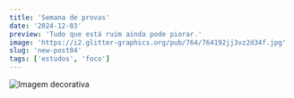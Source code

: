 ```yaml
---
title: 'Semana de provas'
date: '2024-12-03'
preview: 'Tudo que está ruim ainda pode piorar.'
image: 'https://i2.glitter-graphics.org/pub/764/764192jj3vz2d34f.jpg'
slug: 'new-post04'
tags: ['estudos', 'foco']
---
```


![Imagem decorativa](https://i4.glitter-graphics.org/pub/762/762334nk3ujjzn9a.jpg)